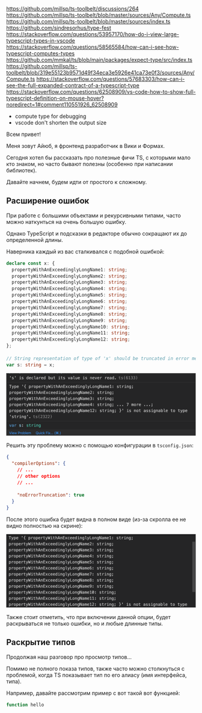 https://github.com/millsp/ts-toolbelt/discussions/264
https://github.com/millsp/ts-toolbelt/blob/master/sources/Any/Compute.ts
https://github.com/millsp/ts-toolbelt/blob/master/sources/index.ts
https://github.com/sindresorhus/type-fest
https://stackoverflow.com/questions/53957170/how-do-i-view-large-typescript-types-in-vscode
https://stackoverflow.com/questions/58565584/how-can-i-see-how-typescript-computes-types
https://github.com/mmkal/ts/blob/main/packages/expect-type/src/index.ts
https://github.com/millsp/ts-toolbelt/blob/319e55123b9571d49f34eca3e5926e41ca73e0f3/sources/Any/Compute.ts
https://stackoverflow.com/questions/57683303/how-can-i-see-the-full-expanded-contract-of-a-typescript-type
https://stackoverflow.com/questions/62508909/vs-code-how-to-show-full-typescript-definition-on-mouse-hover?noredirect=1#comment110551926_62508909

- compute type for debugging
- vscode don't shorten the output size

Всем привет!

Меня зовут Айюб, я фронтенд разработчик в Вики и Формах.

Сегодня хотел бы рассказать про полезные фичи TS, с которыми мало кто знаком, но часто бывают полезны (особенно при написании библиотек).

Давайте начнем, будем идти от простого к сложному.

## Расширение ошибок

При работе с большими объектами и рекурсивными типами, часто можно наткунться на очень большую ошибку.

Однако TypeScript и подсказки в редакторе обычно сокращают их до определенной длины.

Наверника каждый из вас сталкивался с подобной ошибкой:

```ts
declare const x: {
  propertyWithAnExceedinglyLongName1: string;
  propertyWithAnExceedinglyLongName2: string;
  propertyWithAnExceedinglyLongName3: string;
  propertyWithAnExceedinglyLongName4: string;
  propertyWithAnExceedinglyLongName5: string;
  propertyWithAnExceedinglyLongName6: string;
  propertyWithAnExceedinglyLongName7: string;
  propertyWithAnExceedinglyLongName8: string;
  propertyWithAnExceedinglyLongName9: string;
  propertyWithAnExceedinglyLongName10: string;
  propertyWithAnExceedinglyLongName11: string;
  propertyWithAnExceedinglyLongName12: string;
};

// String representation of type of 'x' should be truncated in error message
var s: string = x;
```

<img src="src/images/ts-turnicated-error.png"/>

Решить эту проблему можно с помощью конфигурации в `tsconfig.json`:

```json
{
  "compilerOptions": {
    // ...
    // other options
    // ...

    "noErrorTruncation": true
  }
}
```

После этого ошибка будет видна в полном виде (из-за скролла ее не видно полностью на скрине):

<img src="src/images/ts-full-error.png"/>

Также стоит отметить, что при включении данной опции, будет раскрываться не только ошибки, но и любые длинные типы.

<!-- TODO стоит ли добавлять про лишнюю нагрузку на компилятор? -->
<!-- TODO стоит ли добавлять про костыль редактирование ts server'а -->

## Раскрытие типов

Продолжая наш разговор про просмотр типов...

Помимо не полного показа типов, также часто можно столкнуться с проблемой, когда TS показывает тип по его алиасу (имя интерфейса, типа).

Например, давайте рассмотрим пример с вот такой вот функцией:

```ts
function hello
```
